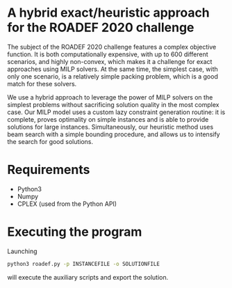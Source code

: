 
# A hybrid exact/heuristic approach for the ROADEF 2020 challenge

The subject of the ROADEF 2020 challenge features a complex objective function. It is both computationally expensive, with up to 600 different scenarios, and highly non-convex, which makes it a challenge for exact approaches using MILP solvers.
At the same time, the simplest case, with only one scenario, is a relatively simple packing problem, which is a good match for these solvers.

We use a hybrid approach to leverage the power of MILP solvers on the simplest problems without sacrificing solution quality in the most complex case.
Our MILP model uses a custom lazy constraint generation routine: it is complete, proves optimality on simple instances and is able to provide solutions for large instances.
Simultaneously, our heuristic method uses beam search with a simple bounding procedure, and allows us to intensify the search for good solutions.

# Requirements

* Python3
* Numpy
* CPLEX (used from the Python API)

# Executing the program

Launching
```bash
python3 roadef.py -p INSTANCEFILE -o SOLUTIONFILE
```
will execute the auxiliary scripts and export the solution.
